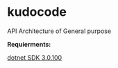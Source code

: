 # kudocode
API Architecture of General purpose 


<b>Requierments:</b> 

<a href='https://dotnet.microsoft.com/download/dotnet-core/3.0'>dotnet SDK 3.0.100</a>
